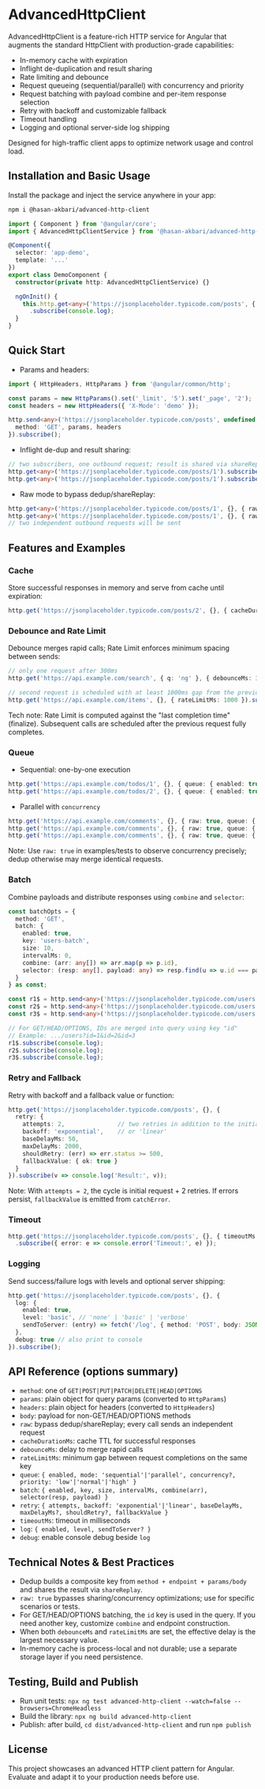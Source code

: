 # AdvancedHttpClient

AdvancedHttpClient is a feature-rich HTTP service for Angular that augments the standard HttpClient with production-grade capabilities:

- In-memory cache with expiration
- Inflight de-duplication and result sharing
- Rate limiting and debounce
- Request queueing (sequential/parallel) with concurrency and priority
- Request batching with payload combine and per-item response selection
- Retry with backoff and customizable fallback
- Timeout handling
- Logging and optional server-side log shipping

Designed for high-traffic client apps to optimize network usage and control load.

## Installation and Basic Usage

Install the package and inject the service anywhere in your app:

```sh
npm i @hasan-akbari/advanced-http-client
```

```ts
import { Component } from '@angular/core';
import { AdvancedHttpClientService } from '@hasan-akbari/advanced-http-client';

@Component({
  selector: 'app-demo',
  template: '...'
})
export class DemoComponent {
  constructor(private http: AdvancedHttpClientService) {}

  ngOnInit() {
    this.http.get<any>('https://jsonplaceholder.typicode.com/posts', { _limit: 5 })
      .subscribe(console.log);
  }
}
```

## Quick Start

- Params and headers:
```ts
import { HttpHeaders, HttpParams } from '@angular/common/http';

const params = new HttpParams().set('_limit', '5').set('_page', '2');
const headers = new HttpHeaders({ 'X-Mode': 'demo' });

http.send<any>('https://jsonplaceholder.typicode.com/posts', undefined, {
  method: 'GET', params, headers
}).subscribe();
```

- Inflight de-dup and result sharing:
```ts
// two subscribers, one outbound request; result is shared via shareReplay
http.get<any>('https://jsonplaceholder.typicode.com/posts/1').subscribe();
http.get<any>('https://jsonplaceholder.typicode.com/posts/1').subscribe();
```

- Raw mode to bypass dedup/shareReplay:
```ts
http.get<any>('https://jsonplaceholder.typicode.com/posts/1', {}, { raw: true }).subscribe();
http.get<any>('https://jsonplaceholder.typicode.com/posts/1', {}, { raw: true }).subscribe();
// two independent outbound requests will be sent
```

## Features and Examples

### Cache
Store successful responses in memory and serve from cache until expiration:
```ts
http.get('https://jsonplaceholder.typicode.com/posts/2', {}, { cacheDurationMs: 30000 }).subscribe();
```

### Debounce and Rate Limit
Debounce merges rapid calls; Rate Limit enforces minimum spacing between sends:
```ts
// only one request after 300ms
http.get('https://api.example.com/search', { q: 'ng' }, { debounceMs: 300 }).subscribe();

// second request is scheduled with at least 1000ms gap from the previous completion
http.get('https://api.example.com/items', {}, { rateLimitMs: 1000 }).subscribe();
```
Tech note: Rate Limit is computed against the "last completion time" (finalize). Subsequent calls are scheduled after the previous request fully completes.

### Queue
- Sequential: one-by-one execution
```ts
http.get('https://api.example.com/todos/1', {}, { queue: { enabled: true, mode: 'sequential', priority: 'normal' } }).subscribe();
http.get('https://api.example.com/todos/2', {}, { queue: { enabled: true, mode: 'sequential', priority: 'normal' } }).subscribe();
```

- Parallel with `concurrency`
```ts
http.get('https://api.example.com/comments', {}, { raw: true, queue: { enabled: true, mode: 'parallel', concurrency: 2, priority: 'high' } }).subscribe();
http.get('https://api.example.com/comments', {}, { raw: true, queue: { enabled: true, mode: 'parallel', concurrency: 2, priority: 'high' } }).subscribe();
http.get('https://api.example.com/comments', {}, { raw: true, queue: { enabled: true, mode: 'parallel', concurrency: 2, priority: 'high' } }).subscribe();
```
Note: Use `raw: true` in examples/tests to observe concurrency precisely; dedup otherwise may merge identical requests.

### Batch
Combine payloads and distribute responses using `combine` and `selector`:
```ts
const batchOpts = {
  method: 'GET',
  batch: {
    enabled: true,
    key: 'users-batch',
    size: 10,
    intervalMs: 0,
    combine: (arr: any[]) => arr.map(p => p.id),
    selector: (resp: any[], payload: any) => resp.find(u => u.id === payload.id)
  }
} as const;

const r1$ = http.send<any>('https://jsonplaceholder.typicode.com/users', { id: 1 }, batchOpts as any);
const r2$ = http.send<any>('https://jsonplaceholder.typicode.com/users', { id: 2 }, batchOpts as any);
const r3$ = http.send<any>('https://jsonplaceholder.typicode.com/users', { id: 3 }, batchOpts as any);

// For GET/HEAD/OPTIONS, IDs are merged into query using key "id"
// Example: .../users?id=1&id=2&id=3
r1$.subscribe(console.log);
r2$.subscribe(console.log);
r3$.subscribe(console.log);
```

### Retry and Fallback
Retry with backoff and a fallback value or function:
```ts
http.get('https://jsonplaceholder.typicode.com/posts', {}, {
  retry: {
    attempts: 2,               // two retries in addition to the initial request
    backoff: 'exponential',    // or 'linear'
    baseDelayMs: 50,
    maxDelayMs: 2000,
    shouldRetry: (err) => err.status >= 500,
    fallbackValue: { ok: true }
  }
}).subscribe(v => console.log('Result:', v));
```
Note: With `attempts = 2`, the cycle is initial request + 2 retries. If errors persist, `fallbackValue` is emitted from `catchError`.

### Timeout
```ts
http.get('https://jsonplaceholder.typicode.com/posts', {}, { timeoutMs: 10 })
  .subscribe({ error: e => console.error('Timeout:', e) });
```

### Logging
Send success/failure logs with levels and optional server shipping:
```ts
http.get('https://jsonplaceholder.typicode.com/posts', {}, {
  log: {
    enabled: true,
    level: 'basic', // 'none' | 'basic' | 'verbose'
    sendToServer: (entry) => fetch('/log', { method: 'POST', body: JSON.stringify(entry) })
  },
  debug: true // also print to console
}).subscribe();
```

## API Reference (options summary)

- `method`: one of `GET|POST|PUT|PATCH|DELETE|HEAD|OPTIONS`
- `params`: plain object for query params (converted to `HttpParams`)
- `headers`: plain object for headers (converted to `HttpHeaders`)
- `body`: payload for non-GET/HEAD/OPTIONS methods
- `raw`: bypass dedup/shareReplay; every call sends an independent request
- `cacheDurationMs`: cache TTL for successful responses
- `debounceMs`: delay to merge rapid calls
- `rateLimitMs`: minimum gap between request completions on the same key
- `queue`: `{ enabled, mode: 'sequential'|'parallel', concurrency?, priority: 'low'|'normal'|'high' }`
- `batch`: `{ enabled, key, size, intervalMs, combine(arr), selector(resp, payload) }`
- `retry`: `{ attempts, backoff: 'exponential'|'linear', baseDelayMs, maxDelayMs?, shouldRetry?, fallbackValue }`
- `timeoutMs`: timeout in milliseconds
- `log`: `{ enabled, level, sendToServer? }`
- `debug`: enable console debug beside `log`

## Technical Notes & Best Practices

- Dedup builds a composite key from `method + endpoint + params/body` and shares the result via `shareReplay`.
- `raw: true` bypasses sharing/concurrency optimizations; use for specific scenarios or tests.
- For GET/HEAD/OPTIONS batching, the `id` key is used in the query. If you need another key, customize `combine` and endpoint construction.
- When both `debounceMs` and `rateLimitMs` are set, the effective delay is the largest necessary value.
- In-memory cache is process-local and not durable; use a separate storage layer if you need persistence.

## Testing, Build and Publish

- Run unit tests: `npx ng test advanced-http-client --watch=false --browsers=ChromeHeadless`
- Build the library: `npx ng build advanced-http-client`
- Publish: after build, `cd dist/advanced-http-client` and run `npm publish`

## License

This project showcases an advanced HTTP client pattern for Angular. Evaluate and adapt it to your production needs before use.
